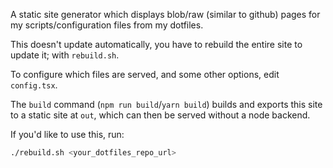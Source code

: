 A static site generator which displays blob/raw (similar to github) pages for my scripts/configuration files from my dotfiles.

This doesn't update automatically, you have to rebuild the entire site to update it; with `rebuild.sh`.

To configure which files are served, and some other options, edit `config.tsx`.

The `build` command (`npm run build`/`yarn build`) builds and exports this site to a static site at `out`, which can then be served without a node backend.

If you'd like to use this, run:

```sh
./rebuild.sh <your_dotfiles_repo_url>
```


